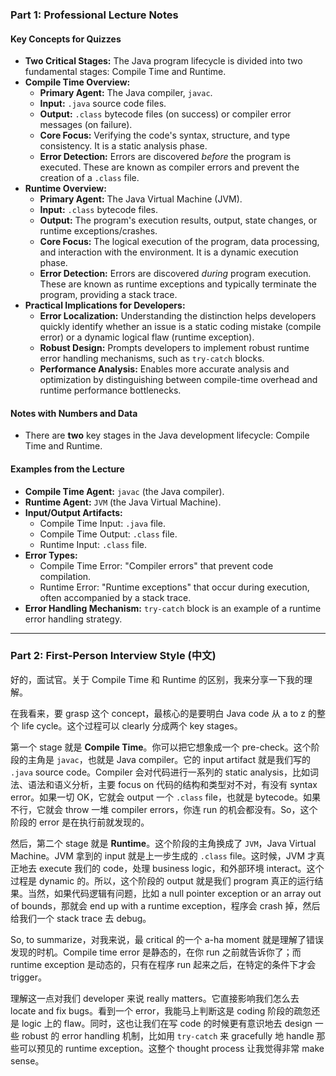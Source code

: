 
### **Part 1: Professional Lecture Notes**

#### **Key Concepts for Quizzes**

*   **Two Critical Stages:** The Java program lifecycle is divided into two fundamental stages: Compile Time and Runtime.
*   **Compile Time Overview:**
    *   **Primary Agent:** The Java compiler, `javac`.
    *   **Input:** `.java` source code files.
    *   **Output:** `.class` bytecode files (on success) or compiler error messages (on failure).
    *   **Core Focus:** Verifying the code's syntax, structure, and type consistency. It is a static analysis phase.
    *   **Error Detection:** Errors are discovered *before* the program is executed. These are known as compiler errors and prevent the creation of a `.class` file.
*   **Runtime Overview:**
    *   **Primary Agent:** The Java Virtual Machine (JVM).
    *   **Input:** `.class` bytecode files.
    *   **Output:** The program's execution results, output, state changes, or runtime exceptions/crashes.
    *   **Core Focus:** The logical execution of the program, data processing, and interaction with the environment. It is a dynamic execution phase.
    *   **Error Detection:** Errors are discovered *during* program execution. These are known as runtime exceptions and typically terminate the program, providing a stack trace.
*   **Practical Implications for Developers:**
    *   **Error Localization:** Understanding the distinction helps developers quickly identify whether an issue is a static coding mistake (compile error) or a dynamic logical flaw (runtime exception).
    *   **Robust Design:** Prompts developers to implement robust runtime error handling mechanisms, such as `try-catch` blocks.
    *   **Performance Analysis:** Enables more accurate analysis and optimization by distinguishing between compile-time overhead and runtime performance bottlenecks.

#### **Notes with Numbers and Data**

*   There are **two** key stages in the Java development lifecycle: Compile Time and Runtime.

#### **Examples from the Lecture**

*   **Compile Time Agent:** `javac` (the Java compiler).
*   **Runtime Agent:** `JVM` (the Java Virtual Machine).
*   **Input/Output Artifacts:**
    *   Compile Time Input: `.java` file.
    *   Compile Time Output: `.class` file.
    *   Runtime Input: `.class` file.
*   **Error Types:**
    *   Compile Time Error: "Compiler errors" that prevent code compilation.
    *   Runtime Error: "Runtime exceptions" that occur during execution, often accompanied by a stack trace.
*   **Error Handling Mechanism:** `try-catch` block is an example of a runtime error handling strategy.

***

### **Part 2: First-Person Interview Style (中文)**

好的，面试官。关于 Compile Time 和 Runtime 的区别，我来分享一下我的理解。

在我看来，要 grasp 这个 concept，最核心的是要明白 Java code 从 a to z 的整个 life cycle。这个过程可以 clearly 分成两个 key stages。

第一个 stage 就是 **Compile Time**。你可以把它想象成一个 pre-check。这个阶段的主角是 `javac`，也就是 Java compiler。它的 input artifact 就是我们写的 `.java` source code。Compiler 会对代码进行一系列的 static analysis，比如词法、语法和语义分析，主要 focus on 代码的结构和类型对不对，有没有 syntax error。如果一切 OK，它就会 output 一个 `.class` file，也就是 bytecode。如果不行，它就会 throw 一堆 compiler errors，你连 run 的机会都没有。So，这个阶段的 error 是在执行前就发现的。

然后，第二个 stage 就是 **Runtime**。这个阶段的主角换成了 `JVM`，Java Virtual Machine。JVM 拿到的 input 就是上一步生成的 `.class` file。这时候，JVM 才真正地去 execute 我们的 code，处理 business logic，和外部环境 interact。这个过程是 dynamic 的。所以，这个阶段的 output 就是我们 program 真正的运行结果。当然，如果代码逻辑有问题，比如 a null pointer exception or an array out of bounds，那就会 end up with a runtime exception，程序会 crash 掉，然后给我们一个 stack trace 去 debug。

So, to summarize，对我来说，最 critical 的一个 a-ha moment 就是理解了错误发现的时机。Compile time error 是静态的，在你 run 之前就告诉你了；而 runtime exception 是动态的，只有在程序 run 起来之后，在特定的条件下才会 trigger。

理解这一点对我们 developer 来说 really matters。它直接影响我们怎么去 locate and fix bugs。看到一个 error，我能马上判断这是 coding 阶段的疏忽还是 logic 上的 flaw。同时，这也让我们在写 code 的时候更有意识地去 design 一些 robust 的 error handling 机制，比如用 `try-catch` 来 gracefully 地 handle 那些可以预见的 runtime exception。这整个 thought process 让我觉得非常 make sense。